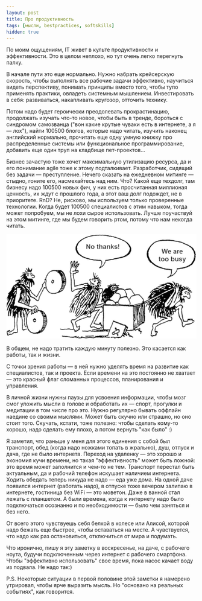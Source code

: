 ```yaml
---
layout: post
title: Про продуктивность
tags: [мысли, bestpractices, softskills]
hidden: true
---
```

По моим ощущениям, IT живет в культе продуктивности и эффективности. Это в целом неплохо, но тут очень легко перегнуть палку.

В начале пути это еще нормально. Нужно набрать крейсерскую скорость, чтобы выполнять все рабочие задачи эффективно, научиться видеть перспективу, понимать принципы вместо того, чтобы тупо применять практики, овладеть системным мышлением. Инвестировать в себя: развиваться, накапливать кругозор, отточить технику.

Потом надо будет героически преодолевать прокрастинацию, продолжать изучать что-то новое, чтобы быть в тренде, бороться с синдромом самозванца ("вон какие крутые чуваки есть в интернете, а я — лох"), найти 100500 блогов, которые надо читать, изучить наконец английский нормально, прочитать еще одну умную книжку про распределенные системы или функциональное программирование, добавить еще один труп на кладбище пет-проектов...

Бизнес зачастую тоже хочет максимальную утилизацию ресурса, да и его понимание agile тоже к этому подталкивает. Разработчик, сидящий без задачи — преступление. Нечего сказать на ежедневном митинге — стыдно, гоните его, насмехайтесь над ним. Что? Какой еще техдолг, там бизнесу надо 100500 новых фич, у них есть просчитанная миллионая ценность, их ждут с прошлого года, а этот ваш долг подождет, не в приоритете. RnD? Не, рисково, мы используем только проверенные технологии. Когда будет 100500 специалистов с этим навыком, тогда может попробуем, мы не лохи сырое использовать. Лучше поучаствуй на этом митинге, где мы будем говорить ртом, потому что нам некогда читать.

![](/assets/images/too_busy.jpeg)

В общем, не надо тратить каждую минуту полезно. Это касается как работы, так и жизни.

С точки зрения работы — в ней нужно уделять время на развитие как специалистов, так и проекта. Если времени на это постоянно не хватает — это красный флаг сломанных процессов, планирования и управления.

В личной жизни нужны паузы для усвоения информации, чтобы мозг смог уложить мысли в голове и обработать их — спорт, прогулки и медитации в том числе про это. Нужно регулярно бывать оффлайн наедине со своими мыслями. Может быть скучно или страшно, но оно стоит того. Скучать, кстати, тоже полезно: чтобы сделать кому-то хорошо, надо сделать ему плохо, а потом вернуть "как было" :)

Я заметил, что раньше у меня для этого единения с собой был транспорт, обед (когда надо ножками топать в жральню), душ, отпуск и дача, где не было интернета. Переход на удаленку — это хорошо и экономия кучи времени, но такая "эффективность" может быть ложной: это время может заполнится и чем-то не тем. Транспорт перестал быть актуальным, да и рабочий телефон искушает наличием интернета. Ходить обедать теперь никуда не надо — еда уже дома. На одной даче появился интернет (работать надо), в отпуске тоже вечером залипаю в интернете, гостиница без WiFi — это моветон. Даже в ванной стал лежать с планшетом. А были времена, когда к интернету надо было подключаться осознанно и по необходимости — было чем заняться и без него.

От всего этого чувствуешь себя белкой в колесе или Алисой, которой надо бежать еще быстрее, чтобы оставаться на месте. А чувствуется, что надо как раз остановиться, отключиться от мира и подумать.

Что иронично, пишу я эту заметку в воскресенье, на даче, с рабочего ноута, будучи подключенным через интернет с рабочего смартфона. Чтобы "эффективно использовать" свое время, пока насос качает воду из подвала. Не надо так:)

P.S. Некоторые ситуации в первой половине этой заметки я намерено утрировал, чтобы ярче выразить мысль. Но "основано на реальных событиях", как говорится.

